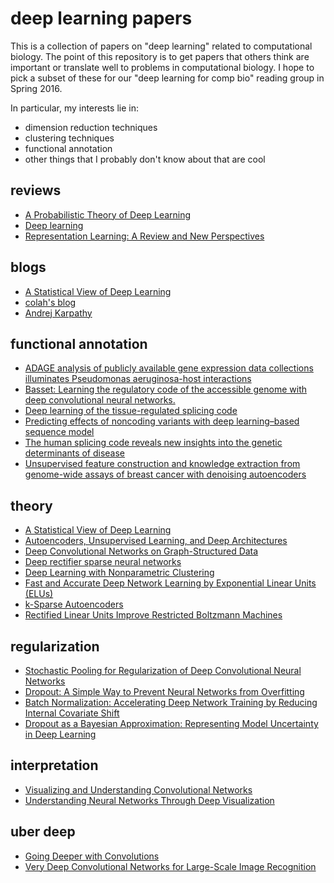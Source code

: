 # deep learning papers

This is a collection of papers on "deep learning" related to computational biology.
The point of this repository is to get papers that others think are important or translate well to problems in computational biology.
I hope to pick a subset of these for our "deep learning for comp bio" reading group in Spring 2016.

In particular, my interests lie in:

- dimension reduction techniques
- clustering techniques
- functional annotation
- other things that I probably don't know about that are cool

## reviews

- [A Probabilistic Theory of Deep Learning](http://arxiv.org/abs/1504.00641)
- [Deep learning](http://www.nature.com/nature/journal/v521/n7553/full/nature14539.html)
- [Representation Learning: A Review and New Perspectives](http://arxiv.org/abs/1206.5538)

## blogs

- [A Statistical View of Deep Learning](http://blog.shakirm.com/2015/01/a-statistical-view-of-deep-learning-i-recursive-glms/)
- [colah's blog](http://colah.github.io/)
- [Andrej Karpathy](http://karpathy.github.io/)

## functional annotation

- [ADAGE analysis of publicly available gene expression data collections illuminates Pseudomonas aeruginosa-host interactions](http://msystems.asm.org/mSystems.00025-15-abstract.php)
- [Basset: Learning the regulatory code of the accessible genome with deep convolutional neural networks.](http://biorxiv.org/content/early/2015/10/05/028399)
- [Deep learning of the tissue-regulated splicing code](http://bioinformatics.oxfordjournals.org/content/30/12/i121.abstract)
- [Predicting effects of noncoding variants with deep learning–based sequence model](http://www.nature.com/nmeth/journal/v12/n10/full/nmeth.3547.html)
- [The human splicing code reveals new insights into the genetic determinants of disease](http://www.sciencemag.org/content/347/6218/1254806.long)
- [Unsupervised feature construction and knowledge extraction from genome-wide assays of breast cancer with denoising autoencoders](http://www.worldscientific.com/doi/abs/10.1142/9789814644730_0014)

## theory

- [A Statistical View of Deep Learning](http://blog.shakirm.com/wp-content/uploads/2015/07/SVDL.pdf)
- [Autoencoders, Unsupervised Learning, and Deep Architectures](http://jmlr.csail.mit.edu/proceedings/papers/v27/baldi12a/baldi12a.pdf)
- [Deep Convolutional Networks on Graph-Structured Data](http://arxiv.org/abs/1506.05163)
- [Deep rectifier sparse neural networks](http://jmlr.org/proceedings/papers/v15/glorot11a/glorot11a.pdf)
- [Deep Learning with Nonparametric Clustering](http://arxiv.org/abs/1501.03084)
- [Fast and Accurate Deep Network Learning by Exponential Linear Units (ELUs)](http://arxiv.org/abs/1511.07289)
- [k-Sparse Autoencoders](http://arxiv.org/pdf/1312.5663v2.pdf)
- [Rectified Linear Units Improve Restricted Boltzmann Machines](http://www.cs.toronto.edu/~fritz/absps/reluICML.pdf)

## regularization
- [Stochastic Pooling for Regularization of Deep Convolutional Neural Networks](http://arxiv.org/abs/1301.3557)
- [Dropout: A Simple Way to Prevent Neural Networks from Overfitting](http://jmlr.org/papers/v15/srivastava14a.html)
- [Batch Normalization: Accelerating Deep Network Training by Reducing Internal Covariate Shift](http://jmlr.org/proceedings/papers/v37/ioffe15.pdf)
- [Dropout as a Bayesian Approximation: Representing Model Uncertainty in Deep Learning](http://arxiv.org/abs/1506.02142)

## interpretation
- [Visualizing and Understanding Convolutional Networks](http://arxiv.org/abs/1311.2901)
- [Understanding Neural Networks Through Deep Visualization](http://arxiv.org/abs/1506.06579)

## uber deep
- [Going Deeper with Convolutions](http://arxiv.org/abs/1409.4842)
- [Very Deep Convolutional Networks for Large-Scale Image Recognition](http://arxiv.org/abs/1409.1556)